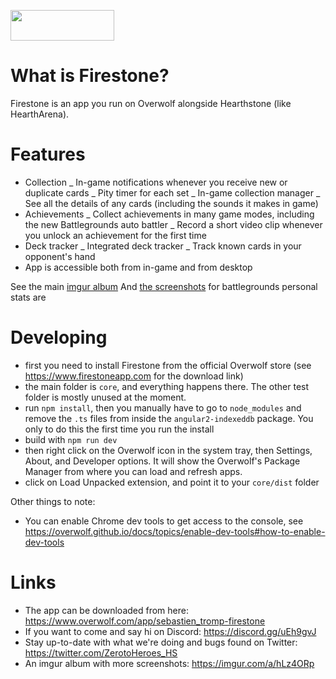 [<img src="https://overwolf.github.io/docs/assets/GetItOnOW-Dark.png" width="166px" height="49px"> ](https://www.overwolf.com/app/sebastien_tromp-hs_collection_companion)

# What is Firestone?

Firestone is an app you run on Overwolf alongside Hearthstone (like HearthArena).

# Features

- Collection
  _ In-game notifications whenever you receive new or duplicate cards
  _ Pity timer for each set
  _ In-game collection manager
  _ See all the details of any cards (including the sounds it makes in game)
- Achievements
  _ Collect achievements in many game modes, including the new Battlegrounds auto battler
  _ Record a short video clip whenever you unlock an achievement for the first time
- Deck tracker
  _ Integrated deck tracker
  _ Track known cards in your opponent's hand
- App is accessible both from in-game and from desktop

See the main [imgur album](https://imgur.com/a/hLz4ORp)
And [the screenshots](https://imgur.com/a/9mYoN05) for battlegrounds personal stats are

# Developing

- first you need to install Firestone from the official Overwolf store (see https://www.firestoneapp.com for the download link)
- the main folder is `core`, and everything happens there. The other test folder is mostly unused at the moment.
- run `npm install`, then you manually have to go to `node_modules` and remove the `.ts` files from inside the `angular2-indexeddb` package. You only to do this the first time you run the install
- build with `npm run dev`
- then right click on the Overwolf icon in the system tray, then Settings, About, and Developer options. It will show the Overwolf's Package Manager from where you can load and refresh apps.
- click on Load Unpacked extension, and point it to your `core/dist` folder

Other things to note:
- You can enable Chrome dev tools to get access to the console, see https://overwolf.github.io/docs/topics/enable-dev-tools#how-to-enable-dev-tools

# Links

- The app can be downloaded from here: https://www.overwolf.com/app/sebastien_tromp-firestone
- If you want to come and say hi on Discord: https://discord.gg/uEh9gvJ
- Stay up-to-date with what we're doing and bugs found on Twitter: https://twitter.com/ZerotoHeroes_HS
- An imgur album with more screenshots: https://imgur.com/a/hLz4ORp
